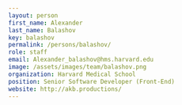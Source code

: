 ```yaml
---
layout: person
first_name: Alexander
last_name: Balashov
key: balashov
permalink: /persons/balashov/
role: staff
email: Alexander_balashov@hms.harvard.edu
image: /assets/images/team/balashov.png
organization: Harvard Medical School
position: Senior Software Developer (Front-End)
website: http://akb.productions/
---
```

